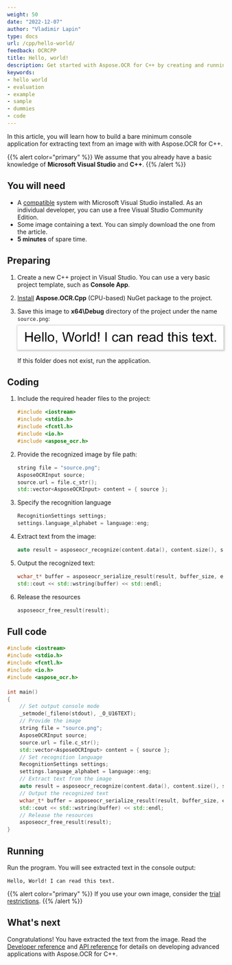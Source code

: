 ```yaml
---
weight: 50
date: "2022-12-07"
author: "Vladimir Lapin"
type: docs
url: /cpp/hello-world/
feedback: OCRCPP
title: Hello, world!
description: Get started with Aspose.OCR for C++ by creating and running a bare minimum example.
keywords:
- hello world
- evaluation
- example
- sample
- dummies
- code
---
```


In this article, you will learn how to build a bare minimum console application for extracting text from an image with with Aspose.OCR for C++.

{{% alert color="primary" %}} 
We assume that you already have a basic knowledge of **Microsoft Visual Studio** and **C++**.
{{% /alert %}} 

## You will need

- A [compatible](/ocr/cpp/system-requirements/) system with Microsoft Visual Studio installed. As an individual developer, you can use a free Visual Studio Community Edition.
- Some image containing a text. You can simply download the one from the article.
- **5 minutes** of spare time.

## Preparing

1. Create a new C++ project in Visual Studio. You can use a very basic project template, such as **Console App**.
2. [Install](/ocr/cpp/installation/) **Aspose.OCR.Cpp** (CPU-based) NuGet package to the project.
3. Save this image to **x64\\Debug** directory of the project under the name `source.png`:  
   <img src="source.png" alt="Source image" style="box-shadow: 1px 1px 4px 2px rgba(0,0,0,0.2);margin-top:8px;" />  

   If this folder does not exist, run the application.

## Coding

1. Include the required header files to the project:
   ```cpp
   #include <iostream>
   #include <stdio.h>
   #include <fcntl.h>
   #include <io.h>
   #include <aspose_ocr.h>
   ```
2. Provide the recognized image by file path:
   ```cpp
   string file = "source.png";
   AsposeOCRInput source;
   source.url = file.c_str();
   std::vector<AsposeOCRInput> content = { source };
   ```
3. Specify the recognition language
   ```cpp
   RecognitionSettings settings;
   settings.language_alphabet = language::eng;
   ```
4. Extract text from the image:
   ```cpp
   auto result = asposeocr_recognize(content.data(), content.size(), settings);
   ```
5. Output the recognized text:
   ```cpp
   wchar_t* buffer = asposeocr_serialize_result(result, buffer_size, export_format::text);
   std::cout << std::wstring(buffer) << std::endl;
   ```
6. Release the resources
   ```cpp
   asposeocr_free_result(result);
   ```


## Full code

```cpp
#include <iostream>
#include <stdio.h>
#include <fcntl.h>
#include <io.h>
#include <aspose_ocr.h>

int main()
{
	// Set output console mode
	_setmode(_fileno(stdout), _O_U16TEXT);
	// Provide the image
	string file = "source.png";
	AsposeOCRInput source;
	source.url = file.c_str();
	std::vector<AsposeOCRInput> content = { source };
	// Set recognition language
	RecognitionSettings settings;
	settings.language_alphabet = language::eng;
	// Extract text from the image
	auto result = asposeocr_recognize(content.data(), content.size(), settings);
	// Output the recognized text
	wchar_t* buffer = asposeocr_serialize_result(result, buffer_size, export_format::text);
	std::cout << std::wstring(buffer) << std::endl;
	// Release the resources
	asposeocr_free_result(result);
}
```

## Running

Run the program. You will see extracted text in the console output:

```
Hello, World! I can read this text.
```

{{% alert color="primary" %}} 
If you use your own image, consider the [trial restrictions](/ocr/cpp/licensing/).
{{% /alert %}} 

## What's next

Congratulations! You have extracted the text from the image. Read the [Developer reference](/ocr/cpp/developer-reference/) and [API reference](https://reference.aspose.com/ocr/cpp/) for details on developing advanced applications with Aspose.OCR for C++.

